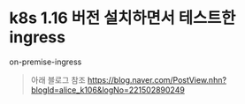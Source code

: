 # k8s 1.16 버전 설치하면서 테스트한 ingress 
 on-premise-ingress

> 아래 블로그 참조 
https://blog.naver.com/PostView.nhn?blogId=alice_k106&logNo=221502890249
